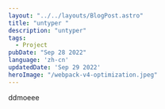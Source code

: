 ```yaml
---
layout: "../../layouts/BlogPost.astro"
title: "untyper "
description: "untyper"
tags:
  - Project
pubDate: "Sep 28 2022"
language: 'zh-cn'
updatedDate: 'Sep 29 2022'
heroImage: "/webpack-v4-optimization.jpeg"
---
```


ddmoeee